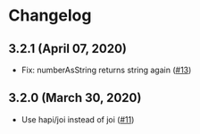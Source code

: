 # Changelog

## 3.2.1 (April 07, 2020)

* Fix: numberAsString returns string again ([#13](https://github.com/Ksyos/koi/pull/13))

## 3.2.0 (March 30, 2020)

* Use hapi/joi instead of joi ([#11](https://github.com/Ksyos/koi/pull/11))